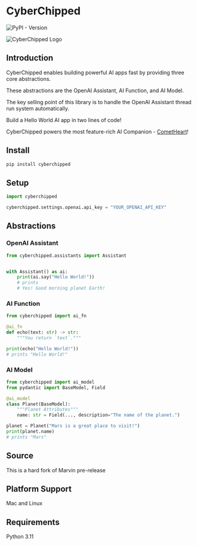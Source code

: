 # CyberChipped

![PyPI - Version](https://img.shields.io/pypi/v/cyberchipped)

![CyberChipped Logo](https://cyberchipped.com/375.png)

## Introduction
CyberChipped enables building powerful AI apps fast by providing three core abstractions.

These abstractions are the OpenAI Assistant, AI Function, and AI Model.

The key selling point of this library is to handle the OpenAI Assistant thread run system automatically.

Build a Hello World AI app in two lines of code!

CyberChipped powers the most feature-rich AI Companion - [CometHeart](https://cometheart.com)!

## Install

```bash
pip install cyberchipped
```

## Setup
```python
import cyberchipped

cyberchipped.settings.openai.api_key = "YOUR_OPENAI_API_KEY"
```

## Abstractions

### OpenAI Assistant
```python
from cyberchipped.assistants import Assistant


with Assistant() as ai:
    print(ai.say("Hello World!"))
    # prints 
    # Yes! Good morning planet Earth!
```

### AI Function
```python
from cyberchipped import ai_fn

@ai_fn
def echo(text: str) -> str:
    """You return `text`."""

print(echo("Hello World!"))
# prints "Hello World!"

```

### AI Model
```python
from cyberchipped import ai_model
from pydantic import BaseModel, Field

@ai_model
class Planet(BaseModel):
    """Planet Attributes"""
    name: str = Field(..., description="The name of the planet.")

planet = Planet("Mars is a great place to visit!")
print(planet.name)
# prints "Mars"
```

## Source
This is a hard fork of Marvin pre-release

## Platform Support
Mac and Linux

## Requirements
Python 3.11
